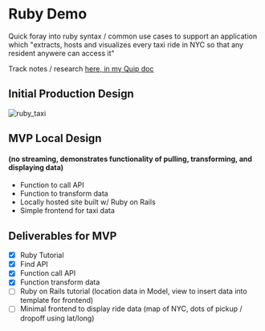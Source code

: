 # Ruby Demo
Quick foray into ruby syntax / common use cases to support an application
which "extracts, hosts and visualizes every taxi ride in NYC so that any
resident anywere can access it"

Track notes / research [here, in my Quip doc](https://quip.com/rsFoAR8HRclG/Tyler-Technologies-Ruby-Toy-Project)

## Initial Production Design
![ruby_taxi](https://github.com/DylanPJackson/ruby_intro/assets/32489928/a6e60f7c-76d2-40aa-ac53-0b7947761344)


## MVP Local Design 
#### (no streaming, demonstrates functionality of pulling, transforming, and displaying data)
- Function to call API
- Function to transform data
- Locally hosted site built w/ Ruby on Rails
- Simple frontend for taxi data

## Deliverables for MVP

- [x] Ruby Tutorial
- [x] Find API
- [x] Function call API
- [x] Function transform data
- [ ] Ruby on Rails tutorial (location data in Model, view to insert data into template for frontend)
- [ ] Minimal frontend to display ride data (map of NYC, dots of pickup / dropoff using lat/long)

